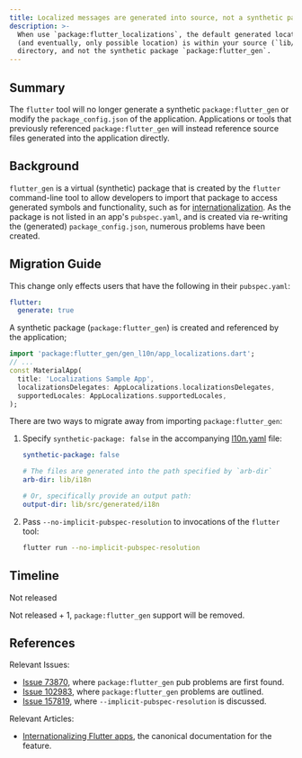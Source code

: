 ```yaml
---
title: Localized messages are generated into source, not a synthetic package.
description: >-
  When use `package:flutter_localizations`, the default generated location
  (and eventually, only possible location) is within your source (`lib/`)
  directory, and not the synthetic package `package:flutter_gen`.
---
```


## Summary

The `flutter` tool will no longer generate a synthetic `package:flutter_gen`
or modify the `package_config.json` of the application. Applications or tools
that previously referenced `package:flutter_gen` will instead reference source
files generated into the application directly.

## Background

`flutter_gen` is a virtual (synthetic) package that is created by the `flutter`
command-line tool to allow developers to import that package to access generated
symbols and functionality, such as for
[internationalization][Internationalizing Flutter apps]. As the package is not
listed in an app's `pubspec.yaml`, and is created via re-writing the (generated)
`package_config.json`, numerous problems have been created.

## Migration Guide

This change only effects users that have the following in their `pubspec.yaml`:

```yaml
flutter:
  generate: true
```

A synthetic package (`package:flutter_gen`) is created and referenced by the
application;

```dart
import 'package:flutter_gen/gen_l10n/app_localizations.dart';
// ...
const MaterialApp(
  title: 'Localizations Sample App',
  localizationsDelegates: AppLocalizations.localizationsDelegates,
  supportedLocales: AppLocalizations.supportedLocales,
);
```

There are two ways to migrate away from importing `package:flutter_gen`:

1. Specify `synthetic-package: false` in the accompanying [l10n.yaml][] file:

    ```yaml
    synthetic-package: false

    # The files are generated into the path specified by `arb-dir`
    arb-dir: lib/i18n

    # Or, specifically provide an output path:
    output-dir: lib/src/generated/i18n
    ```

2. Pass `--no-implicit-pubspec-resolution` to invocations of the `flutter` tool:

    ```sh
    flutter run --no-implicit-pubspec-resolution
    ```

## Timeline

Not released

Not released + 1, `package:flutter_gen` support will be removed.

## References

Relevant Issues:

- [Issue 73870][], where `package:flutter_gen` pub problems are first found.
- [Issue 102983][], where `package:flutter_gen` problems are outlined.
- [Issue 157819][], where `--implicit-pubspec-resolution` is discussed.

Relevant Articles:

- [Internationalizing Flutter apps][], the canonical documentation for the
  feature.

[l10n.yaml]: https://docs.flutter.dev/ui/accessibility-and-internationalization/internationalization#configuring-the-l10n-yaml-file
[Issue 73870]: https://github.com/flutter/flutter/issues/73870
[Issue 102983]: https://github.com/flutter/flutter/issues/102983
[Issue 157819]: https://github.com/flutter/flutter/issues/157819
[Internationalizing Flutter apps]: https://docs.flutter.dev/ui/accessibility-and-internationalization/internationalization#adding-your-own-localized-messages
